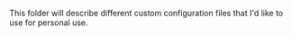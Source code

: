 This folder will describe different custom configuration files that I'd like to use for personal use.

